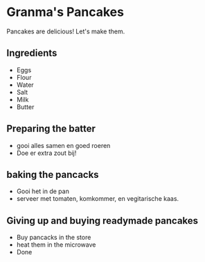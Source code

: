 # Granma's Pancakes

Pancakes are delicious! Let's make them.

## Ingredients 
- Eggs
- Flour
- Water 
- Salt
- Milk 
- Butter 

## Preparing the batter 

- gooi alles samen en goed roeren 
- Doe er extra zout bij!

## baking the pancacks
- Gooi het in de pan 
- serveer met tomaten, komkommer, en vegitarische kaas. 

## Giving up and buying readymade pancakes


- Buy pancacks in the store
- heat them in the microwave 
- Done 
